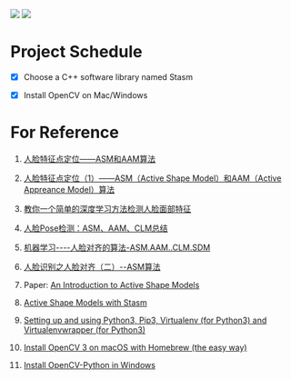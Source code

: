 ![](https://img.shields.io/badge/Author-Sunset%20Wan-blue.svg)
![](https://img.shields.io/badge/Author-Jiangshu%20Wong-blue.svg)
# Project Schedule
- [x] Choose a C++ software library named Stasm
- [x] Install OpenCV on Mac/Windows


# For Reference
1. [人脸特征点定位——ASM和AAM算法](http://blog.sina.com.cn/s/blog_6138c5b80101k8w3.html)    

2. [人脸特征点定位（1）——ASM（Active Shape Model）和AAM（Active Appreance Model）算法  ](http://blog.163.com/huai_jing@126/blog/static/1718619832013111525150259/)       

3. [教你一个简单的深度学习方法检测人脸面部特征](https://www.leiphone.com/news/201709/4l3CTuiKibmZbh5e.html)      

4. [人脸Pose检测：ASM、AAM、CLM总结](http://blog.csdn.net/wishchin/article/details/51554036)      

5. [机器学习----人脸对齐的算法-ASM.AAM..CLM.SDM](https://www.cnblogs.com/Anita9002/p/7094535.html)      

6. [人脸识别之人脸对齐（二）--ASM算法](http://blog.csdn.net/app_12062011/article/details/52572062)        
    
7. Paper: [An Introduction to Active Shape Models](./asm_overview.pdf)      

8. [Active Shape Models with Stasm](http://www.milbo.users.sonic.net/stasm/index.html)  
9. [Setting up and using Python3, Pip3, Virtualenv (for Python3) and Virtualenvwrapper (for Python3)](https://gist.github.com/IamAdiSri/a379c36b70044725a85a1216e7ee9a46)
10. [Install OpenCV 3 on macOS with Homebrew (the easy way)](https://www.pyimagesearch.com/2016/12/19/install-opencv-3-on-macos-with-homebrew-the-easy-way/)
11. [Install OpenCV-Python in Windows](https://docs.opencv.org/3.0-beta/doc/py_tutorials/py_setup/py_setup_in_windows/py_setup_in_windows.html)









